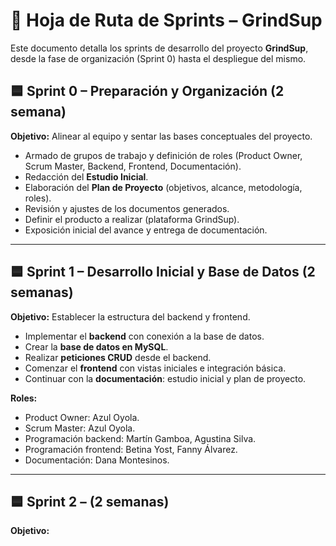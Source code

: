 # 📌 Hoja de Ruta de Sprints – GrindSup

Este documento detalla los sprints de desarrollo del proyecto **GrindSup**, desde la fase de organización (Sprint 0) hasta el despliegue del mismo.

## 🟦 Sprint 0 – Preparación y Organización (2 semana)

**Objetivo:** Alinear al equipo y sentar las bases conceptuales del proyecto.

* Armado de grupos de trabajo y definición de roles (Product Owner, Scrum Master, Backend, Frontend, Documentación).
* Redacción del **Estudio Inicial**.
* Elaboración del **Plan de Proyecto** (objetivos, alcance, metodología, roles).
* Revisión y ajustes de los documentos generados.
* Definir el producto a realizar (plataforma GrindSup).
* Exposición inicial del avance y entrega de documentación.

---

## 🟦 Sprint 1 – Desarrollo Inicial y Base de Datos (2 semanas)

**Objetivo:** Establecer la estructura del backend y frontend.

* Implementar el **backend** con conexión a la base de datos.
* Crear la **base de datos en MySQL**.
* Realizar **peticiones CRUD** desde el backend.
* Comenzar el **frontend** con vistas iniciales e integración básica.
* Continuar con la **documentación**: estudio inicial y plan de proyecto.

**Roles:**

* Product Owner: Azul Oyola.
* Scrum Master: Azul Oyola.
* Programación backend: Martín Gamboa, Agustina Silva.
* Programación frontend: Betina Yost, Fanny Álvarez.
* Documentación: Dana Montesinos.

---

## 🟦 Sprint 2 –  (2 semanas)

**Objetivo:**
